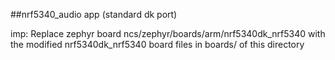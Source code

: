 ##nrf5340_audio app (standard dk port)

imp: Replace zephyr board ncs/zephyr/boards/arm/nrf5340dk_nrf5340 with the modified nrf5340dk_nrf5340 board files in boards/ of this directory
